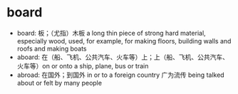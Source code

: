 # board

- board: 板；（尤指）木板 a long thin piece of strong hard material, especially wood, used, for example, for making floors, building walls and roofs and making boats
- aboard: 在（船、飞机、公共汽车、火车等）上；上（船、飞机、公共汽车、火车等）on or onto a ship, plane, bus or train
- abroad: 在国外；到国外 in or to a foreign country 广为流传 being talked about or felt by many people


